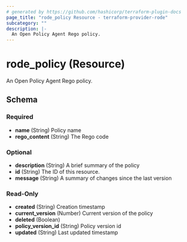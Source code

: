 ```yaml
---
# generated by https://github.com/hashicorp/terraform-plugin-docs
page_title: "rode_policy Resource - terraform-provider-rode"
subcategory: ""
description: |-
  An Open Policy Agent Rego policy.
---
```


# rode_policy (Resource)

An Open Policy Agent Rego policy.



<!-- schema generated by tfplugindocs -->
## Schema

### Required

- **name** (String) Policy name
- **rego_content** (String) The Rego code

### Optional

- **description** (String) A brief summary of the policy
- **id** (String) The ID of this resource.
- **message** (String) A summary of changes since the last version

### Read-Only

- **created** (String) Creation timestamp
- **current_version** (Number) Current version of the policy
- **deleted** (Boolean)
- **policy_version_id** (String) Policy version id
- **updated** (String) Last updated timestamp


